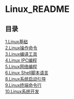 # Linux_README

## 目录
[1.Linux基础](https://github.com/NightBonsai/Linux_README/blob/main/%E7%AC%94%E8%AE%B0/Linux%E5%9F%BA%E7%A1%80.md)<br>
[2.Linux操作命令](https://github.com/NightBonsai/Linux_README/blob/main/%E7%AC%94%E8%AE%B0/Linux%E6%93%8D%E4%BD%9C%E5%91%BD%E4%BB%A4.md)<br>
[3.Linux编译工具](https://github.com/NightBonsai/Linux_README/blob/main/%E7%AC%94%E8%AE%B0/Linux%E7%BC%96%E8%AF%91%E5%B7%A5%E5%85%B7.md)<br>
[4.Linux IPC编程](https://github.com/NightBonsai/Linux_README/blob/main/%E7%AC%94%E8%AE%B0/Linux%20IPC%E7%BC%96%E7%A8%8B.md)<br>
[5.Linux网络编程](https://github.com/NightBonsai/Linux_README/blob/main/%E7%AC%94%E8%AE%B0/Linux%E7%BD%91%E7%BB%9C%E7%BC%96%E7%A8%8B.md)<br>
[6.Linux Shell脚本语言](https://github.com/NightBonsai/Linux_README/blob/main/%E7%AC%94%E8%AE%B0/Linux%20Shell%E8%84%9A%E6%9C%AC%E8%AF%AD%E8%A8%80.md)<br>
[8.Linux系统启动引导](https://github.com/NightBonsai/Linux_README/blob/main/%E7%AC%94%E8%AE%B0/Linux%E7%B3%BB%E7%BB%9F%E5%90%AF%E5%8A%A8%E5%BC%95%E5%AF%BC.md)<br>
[9.Linux终端命令行](https://github.com/NightBonsai/Linux_README/blob/main/%E7%AC%94%E8%AE%B0/Linux%20%E7%BB%88%E7%AB%AF%E5%91%BD%E4%BB%A4%E8%A1%8C.md)<br>
[10.Linux系统开发](https://github.com/NightBonsai/Linux_README/blob/main/%E7%AC%94%E8%AE%B0/Linux%20%E7%B3%BB%E7%BB%9F%E5%BC%80%E5%8F%91.md)<br>
